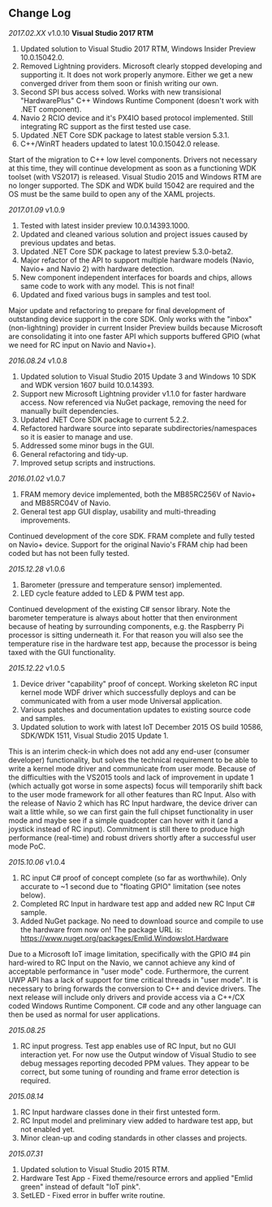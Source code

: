 ## Change Log

*2017.02.XX* v1.0.10 **Visual Studio 2017 RTM**

1. Updated solution to Visual Studio 2017 RTM, Windows Insider Preview 10.0.15042.0.
2. Removed Lightning providers. Microsoft clearly stopped developing and supporting it. It does not work properly anymore. Either we get a new converged driver from them soon or finish writing our own.
3. Second SPI bus access solved. Works with new transisional "HardwarePlus" C++ Windows Runtime Component (doesn't work with .NET component).
4. Navio 2 RCIO device and it's PX4IO based protocol implemented. Still integrating RC support as the first tested use case.
5. Updated .NET Core SDK package to latest stable version 5.3.1.
6. C++/WinRT headers updated to latest 10.0.15042.0 release.

Start of the migration to C++ low level components. Drivers not necessary at this time, they will continue development as soon as a functioning WDK toolset (with VS2017) is released.
Visual Studio 2015 and Windows RTM are no longer supported. The SDK and WDK build 15042 are required and the OS must be the same build to open any of the XAML projects.


*2017.01.09* v1.0.9

1. Tested with latest insider preview 10.0.14393.1000.
2. Updated and cleaned various solution and project issues caused by previous updates and betas.
3. Updated .NET Core SDK package to latest preview 5.3.0-beta2.
4. Major refactor of the API to support multiple hardware models (Navio, Navio+ and Navio 2) with hardware detection.
5. New component independent interfaces for boards and chips, allows same code to work with any model. This is not final!
6. Updated and fixed various bugs in samples and test tool.

Major update and refactoring to prepare for final development of outstanding device support in the core SDK.
Only works with the "inbox" (non-lightning) provider in current Insider Preview builds because Microsoft are consolidating it into one faster API which supports buffered GPIO (what we need for RC input on Navio and Navio+).


*2016.08.24* v1.0.8

1. Updated solution to Visual Studio 2015 Update 3 and Windows 10 SDK and WDK version 1607 build 10.0.14393.
2. Support new Microsoft Lightning provider v1.1.0 for faster hardware access. Now referenced via NuGet package, removing the need for manually built dependencies.
3. Updated .NET Core SDK package to current 5.2.2.
4. Refactored hardware source into separate subdirectories/namespaces so it is easier to manage and use.
5. Addressed some minor bugs in the GUI.
6. General refactoring and tidy-up.
7. Improved setup scripts and instructions.


*2016.01.02* v1.0.7

1. FRAM memory device implemented, both the MB85RC256V of Navio+ and MB85RC04V of Navio.
2. General test app GUI display, usability and multi-threading improvements.

Continued development of the core SDK. FRAM complete and fully tested on Navio+ device. Support for the original Navio's FRAM chip had been coded but has not been fully tested.


*2015.12.28* v1.0.6

1. Barometer (pressure and temperature sensor) implemented.
2. LED cycle feature added to LED & PWM test app.

Continued development of the existing C# sensor library. Note the barometer temperature is always about hotter that then environment because of heating by surrounding components, e.g. the Raspberry Pi processor is sitting underneath it. For that reason you will also see the temperature rise in the hardware test app, because the processor is being taxed with the GUI functionality.


*2015.12.22* v1.0.5
 
1. Device driver "capability" proof of concept. Working skeleton RC input kernel mode WDF driver which successfully deploys and can be communicated with from a user mode Universal application.
2. Various patches and documentation updates to existing source code and samples.
3. Updated solution to work with latest IoT December 2015 OS build 10586, SDK/WDK 1511, Visual Studio 2015 Update 1.
 
This is an interim check-in which does not add any end-user (consumer developer) functionality, but solves the technical requirement to be able to write a kernel mode driver and communicate from user mode.
Because of the difficulties with the VS2015 tools and lack of improvement in update 1 (which actually got worse in some aspects) focus will temporarily shift back to the user mode framework for all other features than RC Input.
Also with the release of Navio 2 which has RC Input hardware, the device driver can wait a little while, so we can first gain the full chipset functionality in user mode and maybe see if a simple quadcopter can hover with it (and a joystick instead of RC input).
Commitment is still there to produce high performance (real-time) and robust drivers shortly after a successful user mode PoC.


*2015.10.06* v1.0.4

1. RC input C# proof of concept complete (so far as worthwhile). Only accurate to ~1 second due to "floating GPIO" limitation (see notes below). 
2. Completed RC Input in hardware test app and added new RC Input C# sample.
3. Added NuGet package. No need to download source and compile to use the hardware from now on! The package URL is: https://www.nuget.org/packages/Emlid.WindowsIot.Hardware

Due to a Microsoft IoT image limitation, specifically with the GPIO #4 pin hard-wired to RC Input on the Navio, we cannot achieve any kind of acceptable performance in "user mode" code.
Furthermore, the current UWP API has a lack of support for time critical threads in "user mode". It is necessary to bring forwards the conversion to C++ and device drivers.
The next release will include only drivers and provide access via a C++/CX coded Windows Runtime Component. C# code and any other language can then be used as normal for user applications.


*2015.08.25*

1. RC input progress. Test app enables use of RC Input, but no GUI interaction yet. For now use the Output window of Visual Studio to see debug messages reporting decoded PPM values. They appear to be correct, but some tuning of rounding and frame error detection is required.


*2015.08.14*

1. RC Input hardware classes done in their first untested form.
2. RC Input model and preliminary view added to hardware test app, but not enabled yet.
3. Minor clean-up and coding standards in other classes and projects.


*2015.07.31*

1. Updated solution to Visual Studio 2015 RTM.
2. Hardware Test App - Fixed theme/resource errors and applied "Emlid green" instead of default "IoT pink".
3. SetLED - Fixed error in buffer write routine.
